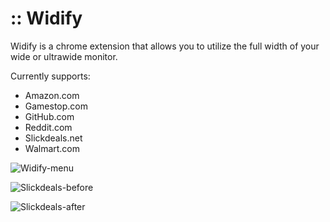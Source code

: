 # :: Widify
<p>Widify is a chrome extension that allows you to utilize the full width of your wide or ultrawide monitor.</p>


Currently supports:

<ul>
  <li>Amazon.com</li>
  <li>Gamestop.com</li>
  <li>GitHub.com</li>
  <li>Reddit.com</li>
  <li>Slickdeals.net</li>
  <li>Walmart.com</li>
</ul>
<div>
  
![Widify-menu](https://user-images.githubusercontent.com/31900031/122291341-b9bbc500-cec2-11eb-8500-5295c3ae829a.jpeg)
  
</div>
<div>
  
![Slickdeals-before](https://user-images.githubusercontent.com/31900031/122291330-b58fa780-cec2-11eb-862e-999810a341e7.jpeg)
  
</div>
<div>
  
![Slickdeals-after](https://user-images.githubusercontent.com/31900031/122291334-b7596b00-cec2-11eb-9405-e9a3797d70be.jpeg)
  
</div>


